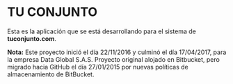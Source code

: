 # TU CONJUNTO #

Esta es la aplicación que se está desarrollando para el sistema de **tuconjunto.com**.

**Nota:** Este proyecto inició el día 22/11/2016 y culminó el día 17/04/2017, para la empresa Data Global S.A.S. Proyecto original alojado en Bitbucket, pero migrado hacia GitHub el día 27/01/2015 por nuevas políticas de almacenamiento de BitBucket.